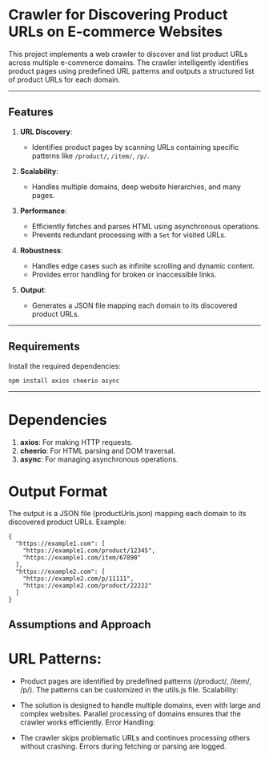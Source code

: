 # Crawler for Discovering Product URLs on E-commerce Websites

This project implements a web crawler to discover and list product URLs across multiple e-commerce domains. The crawler intelligently identifies product pages using predefined URL patterns and outputs a structured list of product URLs for each domain.

---

## Features

1. **URL Discovery**:
   - Identifies product pages by scanning URLs containing specific patterns like `/product/`, `/item/`, `/p/`.
   
2. **Scalability**:
   - Handles multiple domains, deep website hierarchies, and many pages.

3. **Performance**:
   - Efficiently fetches and parses HTML using asynchronous operations.
   - Prevents redundant processing with a `Set` for visited URLs.

4. **Robustness**:
   - Handles edge cases such as infinite scrolling and dynamic content.
   - Provides error handling for broken or inaccessible links.

5. **Output**:
   - Generates a JSON file mapping each domain to its discovered product URLs.

---

## Requirements

Install the required dependencies:

```
npm install axios cheerio async
```
---

# Dependencies
1. **axios**: For making HTTP requests.
2. **cheerio**: For HTML parsing and DOM traversal.
3. **async**: For managing asynchronous operations.

# Output Format
The output is a JSON file (productUrls.json) mapping each domain to its discovered product URLs. Example:

```
{
  "https://example1.com": [
    "https://example1.com/product/12345",
    "https://example1.com/item/67890"
  ],
  "https://example2.com": [
    "https://example2.com/p/11111",
    "https://example2.com/product/22222"
  ]
}
```

## Assumptions and Approach
# URL Patterns:

- Product pages are identified by predefined patterns (/product/, /item/, /p/).
The patterns can be customized in the utils.js file.
Scalability:

- The solution is designed to handle multiple domains, even with large and complex websites.
Parallel processing of domains ensures that the crawler works efficiently.
Error Handling:

- The crawler skips problematic URLs and continues processing others without crashing.
Errors during fetching or parsing are logged.
